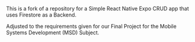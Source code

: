 This is a fork of a repository for a Simple React Native Expo CRUD app that uses Firestore as a Backend.

Adjusted to the requirements given for our Final Project for the Mobile Systems Development (MSD) Subject.
